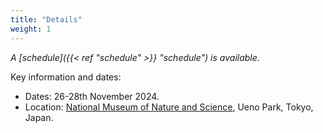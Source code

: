 ```yaml
---
title: "Details"
weight: 1
---
```


*A [schedule]({{< ref "schedule" >}} "schedule") is available.*

Key information and dates:
- Dates: 26-28th November 2024.
- Location: [National Museum of Nature and Science](https://www.kahaku.go.jp/english/), Ueno Park, Tokyo, Japan.
